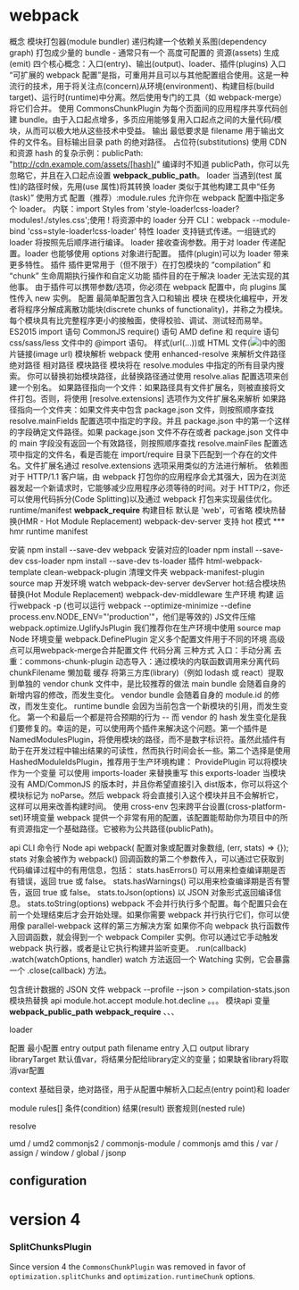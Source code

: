 
# webpack

概念
    模块打包器(module bundler)
    递归构建一个依赖关系图(dependency graph)
    打包成少量的 bundle - 通常只有一个
    高度可配置的
    资源(assets)
    生成(emit)
    四个核心概念：入口(entry)、输出(output)、loader、插件(plugins)
    入口
        “可扩展的 webpack 配置”是指，可重用并且可以与其他配置组合使用。这是一种流行的技术，用于将关注点(concern)从环境(environment)、构建目标(build target)、运行时(runtime)中分离。然后使用专门的工具（如 webpack-merge）将它们合并。
        使用 CommonsChunkPlugin 为每个页面间的应用程序共享代码创建 bundle。由于入口起点增多，多页应用能够复用入口起点之间的大量代码/模块，从而可以极大地从这些技术中受益。
    输出
        最低要求是 filename 用于输出文件的文件名。目标输出目录 path 的绝对路径。
        占位符(substitutions)
        使用 CDN 和资源 hash 的复杂示例：publicPath: "http://cdn.example.com/assets/[hash]/"
        编译时不知道 publicPath，你可以先忽略它，并且在入口起点设置 __webpack_public_path__。
    loader
        当遇到(test 属性)的路径时候，先用(use 属性)将其转换
        loader 类似于其他构建工具中“任务(task)”
        使用方式
            配置（推荐）:module.rules 允许你在 webpack 配置中指定多个 loader。
            内联：import Styles from 'style-loader!css-loader?modules!./styles.css';使用 ! 将资源中的 loader 分开
            CLI：webpack --module-bind 'css=style-loader!css-loader'
        特性
            loader 支持链式传递。一组链式的 loader 将按照先后顺序进行编译。
            loader 接收查询参数。用于对 loader 传递配置。loader 也能够使用 options 对象进行配置。
            插件(plugin)可以为 loader 带来更多特性。
    插件
        插件更常用于（但不限于）在打包模块的 “compilation” 和 “chunk” 生命周期执行操作和自定义功能
        插件目的在于解决 loader 无法实现的其他事。
        由于插件可以携带参数/选项，你必须在 webpack 配置中，向 plugins 属性传入 new 实例。
    配置
        最简单配置包含入口和输出
    模块
        在模块化编程中，开发者将程序分解成离散功能块(discrete chunks of functionality)，并称之为模块。
        每个模块具有比完整程序更小的接触面，使得校验、调试、测试轻而易举。
        ES2015 import 语句
        CommonJS require() 语句
        AMD define 和 require 语句
        css/sass/less 文件中的 @import 语句。
        样式(url(...))或 HTML 文件(<img src=...>)中的图片链接(image url)
    模块解析
        webpack 使用 enhanced-resolve 来解析文件路径
        绝对路径
        相对路径
        模块路径
            模块将在 resolve.modules 中指定的所有目录内搜索。 你可以替换初始模块路径，此替换路径通过使用 resolve.alias 配置选项来创建一个别名。
            如果路径指向一个文件：如果路径具有文件扩展名，则被直接将文件打包。否则，将使用 [resolve.extensions] 选项作为文件扩展名来解析
            如果路径指向一个文件夹：如果文件夹中包含 package.json 文件，则按照顺序查找 resolve.mainFields 配置选项中指定的字段。并且 package.json 中的第一个这样的字段确定文件路径。如果 package.json 文件不存在或者 package.json 文件中的 main 字段没有返回一个有效路径，则按照顺序查找 resolve.mainFiles 配置选项中指定的文件名，看是否能在 import/require 目录下匹配到一个存在的文件名。文件扩展名通过 resolve.extensions 选项采用类似的方法进行解析。
    依赖图
        对于 HTTP/1.1 客户端，由 webpack 打包你的应用程序会尤其强大，因为在浏览器发起一个新请求时，它能够减少应用程序必须等待的时间。对于 HTTP/2，你还可以使用代码拆分(Code Splitting)以及通过 webpack 打包来实现最佳优化。
    runtime/manifest
        __webpack_require__
    构建目标
        默认是 'web'，可省略
    模块热替换(HMR - Hot Module Replacement)
        webpack-dev-server 支持 hot 模式
    ***
        hmr
        runtime
        manifest


安装
    npm install --save-dev webpack
    安装对应的loader
    npm install --save-dev css-loader
    npm install --save-dev ts-loader
插件
    html-webpack-template
    clean-webpack-plugin 清理文件夹
    webpack-manifest-plugin
source map
开发环境
    watch
    webpack-dev-server
        devServer
            hot:结合模块热替换(Hot Module Replacement)
    webpack-dev-middleware
生产环境
    构建
        运行webpack -p (也可以运行 webpack --optimize-minimize --define process.env.NODE_ENV="'production'"，他们是等效的)
    JS文件压缩
        webpack.optimize.UglifyJsPlugin
    我们推荐你在生产环境中使用 source map
    Node 环境变量
        webpack.DefinePlugin
    定义多个配置文件用于不同的环境
    高级点可以用webpack-merge合并配置文件
代码分离
    三种方式
        入口：手动分离
        去重：commons-chunk-plugin
        动态导入：通过模块的内联函数调用来分离代码
            chunkFilename
懒加载
缓存
    将第三方库(library)（例如 lodash 或 react）提取到单独的 vendor chunk 文件中，是比较推荐的做法
    main bundle 会随着自身的新增内容的修改，而发生变化。
    vendor bundle 会随着自身的 module.id 的修改，而发生变化。
    runtime bundle 会因为当前包含一个新模块的引用，而发生变化。
    第一个和最后一个都是符合预期的行为 -- 而 vendor 的 hash 发生变化是我们要修复的。幸运的是，可以使用两个插件来解决这个问题。第一个插件是 NamedModulesPlugin，将使用模块的路径，而不是数字标识符。虽然此插件有助于在开发过程中输出结果的可读性，然而执行时间会长一些。第二个选择是使用 HashedModuleIdsPlugin，推荐用于生产环境构建：
ProvidePlugin 可以将模块作为一个变量
可以使用 imports-loader 来替换重写 this
exports-loader
当模块没有 AMD/CommonJS 的版本时，并且你希望直接引入 dist版本，你可以将这个模块标记为 noParse。然后 webpack 将会直接引入这个模块并且不会解析它，这样可以用来改善构建时间。
使用 cross-env 包来跨平台设置(cross-platform-set)环境变量
webpack 提供一个非常有用的配置，该配置能帮助你为项目中的所有资源指定一个基础路径。它被称为公共路径(publicPath)。

api
    CLI 命令行
    Node api
        webpack( 配置对象或配置对象数组, (err, stats) => {});
            stats 对象会被作为 webpack() 回调函数的第二个参数传入，可以通过它获取到代码编译过程中的有用信息，包括：
            stats.hasErrors() 可以用来检查编译期是否有错误，返回 true 或 false。
            stats.hasWarnings() 可以用来检查编译期是否有警告，返回 true 或 false。
            stats.toJson(options) 以 JSON 对象形式返回编译信息。
            stats.toString(options)
        webpack 不会并行执行多个配置。每个配置只会在前一个处理结束后才会开始处理。如果你需要 webpack 并行执行它们，你可以使用像 parallel-webpack 这样的第三方解决方案
        如果你不向 webpack 执行函数传入回调函数，就会得到一个 webpack Compiler 实例。你可以通过它手动触发 webpack 执行器，或者是让它执行构建并监听变更。
        .run(callback)
        .watch(watchOptions, handler)
            watch 方法返回一个 Watching 实例，它会暴露一个 .close(callback) 方法。

包含统计数据的 JSON 文件
    webpack --profile --json > compilation-stats.json
模块热替换 api
    module.hot.accept
    module.hot.decline 。。。
模块api 变量
    __webpack_public_path__
    __webpack_require__ 、、、

loader



配置
  最小配置
    entry
    output
      path
      filename
  entry 入口
  output
    library
    libraryTarget
      默认值var，将结果分配给library定义的变量；如果缺省library将取消var配置

  context  基础目录，绝对路径，用于从配置中解析入口起点(entry point)和 loader

  module
    rules[]
      条件(condition)
      结果(result)
      嵌套规则(nested rule)

  resolve



umd / umd2
commonjs2 / commonjs-module / commonjs
amd
this / var / assign / window / global / jsonp

## configuration

# version 4

### SplitChunksPlugin

Since version 4 the `CommonsChunkPlugin` was removed in favor of `optimization.splitChunks` and `optimization.runtimeChunk` options.

